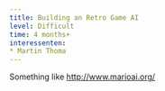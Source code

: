 ```yaml
---
title: Building an Retro Game AI
level: Difficult
time: 4 months+
interessenten:
* Martin Thoma
---
```

Something like http://www.marioai.org/